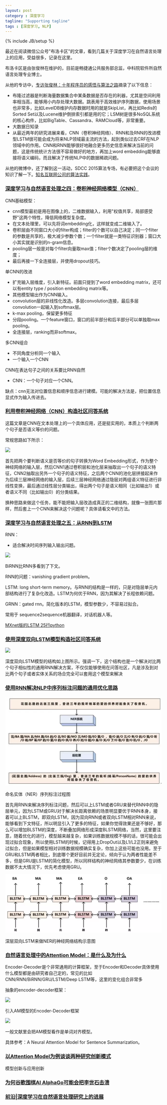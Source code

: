 ```yaml
---
layout: post
category : 深度学习
tagline: "Supporting tagline"
tags : [深度学习, NLP]
---
```

{% include JB/setup %}

最近在阅读微信公众号"布洛卡区"的文章，看到几篇关于深度学习在自然语言处理上的应用，受益很多，记录在这里。

布洛卡区是由张俊林在维护的，目前是畅捷通公共服务部总监，中科院软件所自然语言处理专业博士。

从他的专访中，[专访张俊林：十年程序员的感悟与算法之路](http://www.csdn.net/article/2015-10-29/2826075)摘录了以下信息：

- 布隆过滤器是判断海量数据集合中某条数据是否存在的利器，尤其是空间利用率相当高，能够用小内存处理大数据。跳表用于高效维护序列数据，使用场景也非常多，比如LevelDB维护内存数据时用的就是SkipList，再比如Redis的Sorted Set以及Lucene维护倒排索引都是用的它；LSM树是很多NoSQL系统的核心构件，比如BigTable、Cassandra、RAMCloud等，非常重要。
- 大数据日知录
- 从最近两年的研究进展来看，CNN（卷积神经网络）、RNN和及RNN的改进模型LSTM很可能会成为将来NLP领域最主流的方法，起到类似过去CRF在NLP领域中的作用。CNN和RNN能够很好地融合更多历史信息来解决当前的问题，这是传统统计方法很不容易做好的地方，再加上word embedding能够直接将语义编码，而且解决了传统NLP中的数据稀疏问题。

从他的微博中，还了解到这一活动，SDCC 2015算法专场，有必要把这个会议的知识了解一下。[知名互联网公司的算法实践](http://www.csdn.net/article/2015-11-26/2826331)。


### [深度学习与自然语言处理之四：卷积神经网络模型（CNN）](http://blog.csdn.net/malefactor/article/details/50519566)

CNN基础模型：

- cnn模型最初是用在图像上的，二维数据输入，利用"权值共享，局部感受野"这两个特性，降低网络模型复杂度。
- 在文本处理里，可以先将词embedding化，这样就变成二维输入了。
- 卷积层由不同窗口大小的filter构成；filter的个数可以自己决定；同一个filter的参数是共享的，极大减少参数个数；一个filter就是一类特征识别器；窗口大小其实就是识别的n-gram信息。
- pooling层一般是对每个filter向量取max值；filter个数决定了pooling层的维度；
- 最后再接一下全连接层，并使用dropout技巧。

单CNN的改进

- 扩充输入层维度，引入新特征。前面只提到了word embedding matrix，还可以有entity type / position embedding matrix等。
- 其他模型输出作为CNN输入。
- convolution层的非线性化改造。多层convolution连接，最后多层convolution一起输入到softmax层。
- k-max pooling，保留更多特征
- 分段pooling。一个feature窗口，窗口的前半部分和后半部分可以单独取max pooling。
- 全连接层，ranking而非softmax。

多CNN组合

- 不同角度分析同一个输入
- 一个输入一个CNN

CNN在表达句子之间的关系要比RNN自然

- CNN：一个句子对应一个CNN。

缺点：cnn无法对位置信息和顺序信息进行建模。可能的解决方法是，把位置信息显式作为输入传进去。


### [利用卷积神经网络（CNN）构造社区问答系统](http://blog.csdn.net/malefactor/article/details/50374237)

这篇文章是CNN在文本处理上的一个具体应用，还是挺实用的，本质上个判断两个句子是否语义等价的问题。

常规思路如下所示：

![](http://img.blog.csdn.net/20151221204445517?watermark/2/text/aHR0cDovL2Jsb2cuY3Nkbi5uZXQv/font/5a6L5L2T/fontsize/400/fill/I0JBQkFCMA==/dissolve/70/gravity/SouthEast)

首先把两个要判断语义是否等价的句子转换为Word Embedding形式，作为整个神经网络的输入层，然后CNN1通过卷积层和池化层来抽取出一个句子的语义特征，CNN2抽取出另外一个句子的语义特征，之后两个CNN的池化层拼接起来作为后续三层神经网络的输入层，后续三层神经网络通过隐层对两组语义特征进行非线性变换，最后通过线性层分类输出，得出两个句子是语义相同（比如输出1）或者语义不同（比如输出0）的分类结果。

换种思路来做这个任务，能不能把输入层改造成真正的二维结构，就像一张图片那样，然后套上一个CNN来解决这个问题呢？具体请看文中的方法。

### [深度学习与自然语言处理之五：从RNN到LSTM](http://blog.csdn.net/malefactor/article/details/50436735)

RNN：

- 适合解决时间序列输入输出问题。

![](http://img.blog.csdn.net/20151230185146316?watermark/2/text/aHR0cDovL2Jsb2cuY3Nkbi5uZXQv/font/5a6L5L2T/fontsize/400/fill/I0JBQkFCMA==/dissolve/70/gravity/SouthEast)

BiRNN比RNN多看到了下文。

RNN的问题：vanishing gradient problem。

LSTM: long short-term memory。与RNN的结构是一样的，只是对隐层单元内部结构进行了复杂化改造。LSTM为何优于RNN，因为其解决了长程依赖问题。

GRNN：gated rnn。简化版本的LSTM，模型参数少，不容易过拟合。

常用于 sequence2sequence机器翻译，对话机器人等。

[MXnet版的LSTM 25行python](https://github.com/dmlc/mxnet/blob/master/example/rnn)

### [使用深度双向LSTM模型构造社区问答系统](http://blog.csdn.net/malefactor/article/details/50669741)

![](http://img.blog.csdn.net/20160215181252104)

深度双向LSTM模型的结构如上图所示。强调一下，这个结构也是一个解决对比两个句子相似性的通用RNN解决方案，不仅仅能够使用在问答社区，凡是涉及到对比两个句子或者实体关系的场合完全可以套用这个模型来解决

### [使用RNN解决NLP中序列标注问题的通用优化思路](https://mp.weixin.qq.com/s?__biz=MzI3NDExNDY3Nw==&mid=401311228&idx=1&sn=91c4e3431120888aec0693b1db8ec7d7&scene=1&srcid=0216Q2SWyh5SNzESiLC40s04&pass_ticket=Io9SRlPdRdjgrMi5zS%2F6B1mQbDIEnxv9tzBlb%2F%2FQlvszU3M%2BfPSyPZk7CfvZIj75#rd)

![](https://raw.githubusercontent.com/zzbased/zzbased.github.com/master/_posts/images/ner_process.jpg)

命名实体（NER）序列标注过程图

首先用RNN来解决序列标注问题，然后可以上LSTM或者GRU来替代RNN中的隐层单元，因为LSTM或GRU对于解决长距离依赖的场景明显要优于RNN本身，接着可以上BLSTM，即双向LSTM，因为双向RNN或者双向LSTM相对RNN来说，能够看到下文特征，所以明显引入了更多的特征，如果你觉得效果还是不够好，那么可以增加BLSTM的深度，不断叠加网络形成深度BLSTM网络，当然，这里要注意，随着优化的进行，模型越来越复杂，如果训练数据规模不够的话，很可能会出现过拟合现象，所以使用LSTM的时候，记得用上DropOut以及L1/L2正则来避免过拟合，但是如果模型相对训练数据规模确实复杂，你加上这些可能也没用。至于GRU和LSTM两者相比，到底哪个更好目前并无定论，倾向于认为两者性能差不多，但是GRU是LSTM的简化模型，所以同样结构的神经网络其参数要少，在训练数据不太大情况下，优先考虑使用GRU。

![](https://raw.githubusercontent.com/zzbased/zzbased.github.com/master/_posts/images/lstm_process.jpg)

深层双向LSTM来做NER的神经网络结构示意图

### [自然语言处理中的Attention Model：是什么及为什么](http://blog.csdn.net/malefactor/article/details/50550211)

Encoder-Decoder是个非常通用的计算框架，至于Encoder和Decoder具体使用什么模型都是由研究者自己定的，常见的比如CNN/RNN/BiRNN/GRU/LSTM/Deep LSTM等，这里的变化组合非常多

抽象的encoder-decoder框架：

![](http://img.blog.csdn.net/20160120181545780)

引入AM模型的Encoder-Decoder框架

![](http://img.blog.csdn.net/20160120181841922)

一般文献里会把AM模型看作是单词对齐模型。

具体参考：A Neural Attention Model for Sentence Summarization。

### [以Attention Model为例谈谈两种研究创新模式](http://blog.csdn.net/malefactor/article/details/50583474)

模型创新与应用创新

### [为何谷歌围棋AI AlphaGo可能会把李世石击溃](http://blog.csdn.net/malefactor/article/details/50631180)


### [前沿|深度学习在自然语言处理研究上的进展](https://mp.weixin.qq.com/s?__biz=MzIxNzE2MTM4OA==&mid=413745868&idx=3&sn=e2bbd871784d5aedc59ab52ab5243ee4&scene=1&srcid=0218laE9fkvLyhokdEonDvWk&pass_ticket=5dHrbrHfSMC0n%2Ffa4T6GeCOCqKMHUTMxFW3GyGl4eU2%2FKk7qRSBVq4Xw9yunBk2v#rd)

